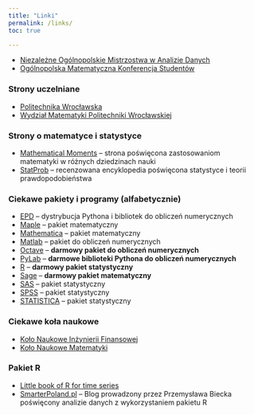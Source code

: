 ```yaml
---
title: "Linki"
permalink: /links/
toc: true

---
```

*   [Niezależne Ogólnopolskie Mistrzostwa w Analizie Danych](http://nomad.im.pwr.wroc.pl/)
*   [Ogólnopolska Matematyczna Konferencja Studentów](http://omatko.im.pwr.wroc.pl)

### Strony uczelniane

*   [Politechnika Wrocławska](http://pwr.wroc.pl/)
*   [Wydział Matematyki Politechniki Wrocławskiej](http://im.pwr.wroc.pl/)

### Strony o matematyce i statystyce

*   [Mathematical Moments](http://www.ams.org/samplings/mathmoments/mathmoments) – strona poświęcona zastosowaniom matematyki w różnych dziedzinach nauki
*   [StatProb](http://statprob.com/) – recenzowana encyklopedia poświęcona statystyce i teorii prawdopodobieństwa

### Ciekawe pakiety i programy (alfabetycznie)

*   [EPD](http://www.enthought.com/products/epd.php) – dystrybucja Pythona i bibliotek do obliczeń numerycznych
*   [Maple](http://www.maplesoft.com/) – pakiet matematyczny
*   [Mathematica](http://www.wolfram.com/) – pakiet matematyczny
*   [Matlab](http://www.mathworks.com/) – pakiet do obliczeń numerycznych
*   [Octave](http://www.gnu.org/software/octave/) – **darmowy pakiet do obliczeń numerycznych**
*   [PyLab](http://www.scipy.org/PyLab) – **darmowe biblioteki Pythona do obliczeń numerycznych**
*   [R](http://www.r-project.org/) – **darmowy pakiet statystyczny**
*   [Sage](http://sagemath.org/) – **darmowy pakiet matematyczny**
*   [SAS](http://www.sas.com/) – pakiet statystyczny
*   [SPSS](http://spss.com/) – pakiet statystyczny
*   [STATISTICA](http://www.statsoft.pl/) – pakiet statystyczny

### Ciekawe koła naukowe

*   [Koło Naukowe Inżynierii Finansowej](http://knif.im.pwr.wroc.pl/)
*   [Koło Naukowe Matematyki](http://knm.im.pwr.wroc.pl/)

### Pakiet R

*   [Little book of R for time series](http://a-little-book-of-r-for-time-series.readthedocs.org/en/latest/index.html "Little book in R for time series")
*   [SmarterPoland.pl](http://smarterpoland.pl/ "Smarterpoland.pl") – Blog prowadzony przez Przemysława Biecka poświęcony analizie danych z wykorzystaniem pakietu R